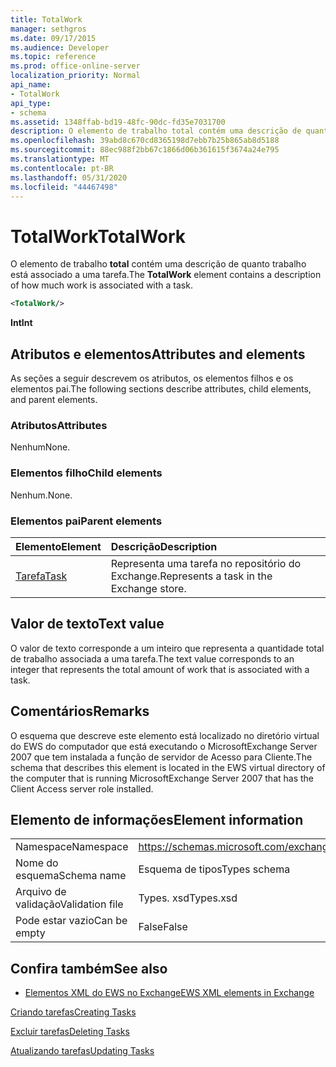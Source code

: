 ```yaml
---
title: TotalWork
manager: sethgros
ms.date: 09/17/2015
ms.audience: Developer
ms.topic: reference
ms.prod: office-online-server
localization_priority: Normal
api_name:
- TotalWork
api_type:
- schema
ms.assetid: 1348ffab-bd19-48fc-90dc-fd35e7031700
description: O elemento de trabalho total contém uma descrição de quanto trabalho está associado a uma tarefa.
ms.openlocfilehash: 39abd8c670cd8365198d7ebb7b25b865ab8d5188
ms.sourcegitcommit: 88ec988f2bb67c1866d06b361615f3674a24e795
ms.translationtype: MT
ms.contentlocale: pt-BR
ms.lasthandoff: 05/31/2020
ms.locfileid: "44467498"
---
```

# <a name="totalwork"></a><span data-ttu-id="48ff4-103">TotalWork</span><span class="sxs-lookup"><span data-stu-id="48ff4-103">TotalWork</span></span>

<span data-ttu-id="48ff4-104">O elemento de trabalho **total** contém uma descrição de quanto trabalho está associado a uma tarefa.</span><span class="sxs-lookup"><span data-stu-id="48ff4-104">The **TotalWork** element contains a description of how much work is associated with a task.</span></span> 
  
```xml
<TotalWork/>
```

 <span data-ttu-id="48ff4-105">**Int**</span><span class="sxs-lookup"><span data-stu-id="48ff4-105">**Int**</span></span>
## <a name="attributes-and-elements"></a><span data-ttu-id="48ff4-106">Atributos e elementos</span><span class="sxs-lookup"><span data-stu-id="48ff4-106">Attributes and elements</span></span>

<span data-ttu-id="48ff4-107">As seções a seguir descrevem os atributos, os elementos filhos e os elementos pai.</span><span class="sxs-lookup"><span data-stu-id="48ff4-107">The following sections describe attributes, child elements, and parent elements.</span></span>
  
### <a name="attributes"></a><span data-ttu-id="48ff4-108">Atributos</span><span class="sxs-lookup"><span data-stu-id="48ff4-108">Attributes</span></span>

<span data-ttu-id="48ff4-109">Nenhum</span><span class="sxs-lookup"><span data-stu-id="48ff4-109">None.</span></span>
  
### <a name="child-elements"></a><span data-ttu-id="48ff4-110">Elementos filho</span><span class="sxs-lookup"><span data-stu-id="48ff4-110">Child elements</span></span>

<span data-ttu-id="48ff4-111">Nenhum.</span><span class="sxs-lookup"><span data-stu-id="48ff4-111">None.</span></span>
  
### <a name="parent-elements"></a><span data-ttu-id="48ff4-112">Elementos pai</span><span class="sxs-lookup"><span data-stu-id="48ff4-112">Parent elements</span></span>

|<span data-ttu-id="48ff4-113">**Elemento**</span><span class="sxs-lookup"><span data-stu-id="48ff4-113">**Element**</span></span>|<span data-ttu-id="48ff4-114">**Descrição**</span><span class="sxs-lookup"><span data-stu-id="48ff4-114">**Description**</span></span>|
|:-----|:-----|
|[<span data-ttu-id="48ff4-115">Tarefa</span><span class="sxs-lookup"><span data-stu-id="48ff4-115">Task</span></span>](task.md) <br/> |<span data-ttu-id="48ff4-116">Representa uma tarefa no repositório do Exchange.</span><span class="sxs-lookup"><span data-stu-id="48ff4-116">Represents a task in the Exchange store.</span></span>  <br/> |
   
## <a name="text-value"></a><span data-ttu-id="48ff4-117">Valor de texto</span><span class="sxs-lookup"><span data-stu-id="48ff4-117">Text value</span></span>

<span data-ttu-id="48ff4-118">O valor de texto corresponde a um inteiro que representa a quantidade total de trabalho associada a uma tarefa.</span><span class="sxs-lookup"><span data-stu-id="48ff4-118">The text value corresponds to an integer that represents the total amount of work that is associated with a task.</span></span>
  
## <a name="remarks"></a><span data-ttu-id="48ff4-119">Comentários</span><span class="sxs-lookup"><span data-stu-id="48ff4-119">Remarks</span></span>

<span data-ttu-id="48ff4-120">O esquema que descreve este elemento está localizado no diretório virtual do EWS do computador que está executando o MicrosoftExchange Server 2007 que tem instalada a função de servidor de Acesso para Cliente.</span><span class="sxs-lookup"><span data-stu-id="48ff4-120">The schema that describes this element is located in the EWS virtual directory of the computer that is running MicrosoftExchange Server 2007 that has the Client Access server role installed.</span></span>
  
## <a name="element-information"></a><span data-ttu-id="48ff4-121">Elemento de informações</span><span class="sxs-lookup"><span data-stu-id="48ff4-121">Element information</span></span>

|||
|:-----|:-----|
|<span data-ttu-id="48ff4-122">Namespace</span><span class="sxs-lookup"><span data-stu-id="48ff4-122">Namespace</span></span>  <br/> |https://schemas.microsoft.com/exchange/services/2006/types  <br/> |
|<span data-ttu-id="48ff4-123">Nome do esquema</span><span class="sxs-lookup"><span data-stu-id="48ff4-123">Schema name</span></span>  <br/> |<span data-ttu-id="48ff4-124">Esquema de tipos</span><span class="sxs-lookup"><span data-stu-id="48ff4-124">Types schema</span></span>  <br/> |
|<span data-ttu-id="48ff4-125">Arquivo de validação</span><span class="sxs-lookup"><span data-stu-id="48ff4-125">Validation file</span></span>  <br/> |<span data-ttu-id="48ff4-126">Types. xsd</span><span class="sxs-lookup"><span data-stu-id="48ff4-126">Types.xsd</span></span>  <br/> |
|<span data-ttu-id="48ff4-127">Pode estar vazio</span><span class="sxs-lookup"><span data-stu-id="48ff4-127">Can be empty</span></span>  <br/> |<span data-ttu-id="48ff4-128">False</span><span class="sxs-lookup"><span data-stu-id="48ff4-128">False</span></span>  <br/> |
   
## <a name="see-also"></a><span data-ttu-id="48ff4-129">Confira também</span><span class="sxs-lookup"><span data-stu-id="48ff4-129">See also</span></span>



- [<span data-ttu-id="48ff4-130">Elementos XML do EWS no Exchange</span><span class="sxs-lookup"><span data-stu-id="48ff4-130">EWS XML elements in Exchange</span></span>](ews-xml-elements-in-exchange.md)


[<span data-ttu-id="48ff4-131">Criando tarefas</span><span class="sxs-lookup"><span data-stu-id="48ff4-131">Creating Tasks</span></span>](https://msdn.microsoft.com/library/0ef97334-e8a0-4f67-a23a-dd9e2bbad49f%28Office.15%29.aspx)
  
[<span data-ttu-id="48ff4-132">Excluir tarefas</span><span class="sxs-lookup"><span data-stu-id="48ff4-132">Deleting Tasks</span></span>](https://msdn.microsoft.com/library/a3d7e25f-8a35-4901-b1d9-d31f418ab340%28Office.15%29.aspx)
  
[<span data-ttu-id="48ff4-133">Atualizando tarefas</span><span class="sxs-lookup"><span data-stu-id="48ff4-133">Updating Tasks</span></span>](https://msdn.microsoft.com/library/0a1bf360-d40c-4a99-929b-4c73a14394d5%28Office.15%29.aspx)

